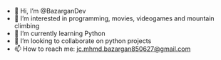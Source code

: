 - 👋 Hi, I’m @BazarganDev
- 👀 I’m interested in programming, movies, videogames and mountain climbing
- 🌱 I’m currently learning Python
- 💞️ I’m looking to collaborate on python projects
- 📫 How to reach me:  jc.mhmd.bazargan850627@gmail.com

<!---
BazarganDev/BazarganDev is a ✨ special ✨ repository because its `README.md` (this file) appears on your GitHub profile.
You can click the Preview link to take a look at your changes.
--->
